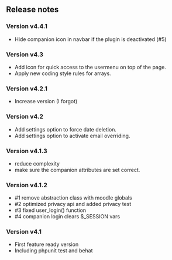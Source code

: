 ## Release notes

### Version v4.4.1
* Hide companion icon in navbar if the plugin is deactivated (#5)

### Version v4.3
* Add icon for quick access to the usermenu on top of the page.
* Apply new coding style rules for arrays.

### Version v4.2.1
* Increase version (I forgot)

### Version v4.2
* Add settings option to force date deletion.
* Add settings option to activate email overriding.

### Version v4.1.3
* reduce complexity
* make sure the companion attributes are set correct.

### Version v4.1.2
* #1 remove abstraction class with moodle globals
* #2 optimized privacy api and added privacy test
* #3 fixed user_login() function
* #4 companion login clears $_SESSION vars

### Version v4.1
* First feature ready version
* Including phpunit test and behat
